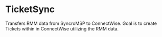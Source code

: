 # TicketSync
Transfers RMM data from SyncroMSP to ConnectWise. Goal is to create Tickets within in ConnectWise utilizing the RMM data.
